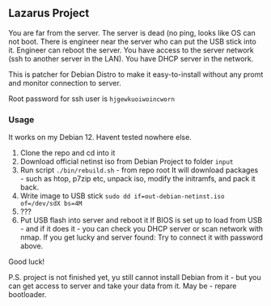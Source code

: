 ## Lazarus Project

You are far from the server.
The server is dead (no ping, looks like OS can not boot.
There is engineer near the server who can put the USB stick into it.
Engineer can reboot the server.
You have access to the server network (ssh to another server in the LAN).
You have DHCP server in the network.

This is patcher for Debian Distro to make it easy-to-install without any promt and monitor connection to server.

Root password for ssh user is `hjgewkuoiwoincworn`

### Usage

It works on my Debian 12. Havent tested nowhere else.

1. Clone the repo and cd into it
2. Download official netinst iso from Debian Project to folder `input`
3. Run script `./bin/rebuild.sh` - from repo root
   It will download packages - such as htop, p7zip etc, unpack iso, modify the initramfs, and pack it back.
4. Write image to USB stick `sudo dd if=out-debian-netinst.iso of=/dev/sdX bs=4M`
5. ???
6. Put USB flash into server and reboot it
   If BIOS is set up to load from USB - and if it does it - you can check you DHCP server or scan network with nmap. If you get lucky and server found:
     Try to connect it with password above.

Good luck!

P.S. project is not finished yet, yu still cannot install Debian from it - but you can get access to server and take your data from it. May be - repare bootloader.

